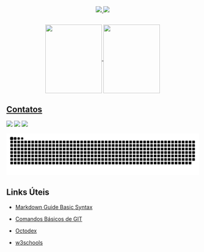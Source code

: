 
<div align="center">
  <a href="https://github.com/lrrsouza">
  <img height="180em" src="https://github-readme-stats.vercel.app/api?username=Lrrsouza&show_icons=true&theme=dracula&include_all_commits=true&count_private=true"/>
  <img height="180em" src="https://github-readme-stats.vercel.app/api/top-langs/?username=Lrrsouza&layout=compact&langs_count=10&theme=dracula"/>

  ##
  <img align="center" width="148" height="180" src="https://octodex.github.com/images/codercat.jpg">
  <img align="center" width="148" height="180" src="https://octodex.github.com/images/constructocat2.jpg">
  
</div>

## Contatos
<div> 
 <a href="https://www.linkedin.com/in/lrrsouza/"><img src="https://img.shields.io/badge/LinkedIn-0077B5?style=for-the-badge&logo=linkedin&logoColor=white"></a>
 <a href="https://t.me/lrrsouza"><img src="https://img.shields.io/badge/Telegram-2CA5E0?style=for-the-badge&logo=telegram&logoColor=white"></a>
 <a href="luisricardoramos0102@gmail.com"><img src="https://img.shields.io/badge/Gmail-D14836?style=for-the-badge&logo=gmail&logoColor=white"></a>
  
   ![Snake animation](https://github.com/ellen2121/ellen2121/blob/output/github-contribution-grid-snake.svg)
 
</div>
 
## Links Úteis
- [Markdown Guide Basic Syntax](https://www.markdownguide.org/basic-syntax/)
- [Comandos Básicos de GIT](https://www.hostinger.com.br/tutoriais/comandos-basicos-de-git?ppc_campaign=google_performance_max&gclid=Cj0KCQjwwJuVBhCAARIsAOPwGARwGnZxj1wtbVzmIay_zMHqIJBsk0qWXM6E1N9cn-sBFVIlitpWrw4aAvLeEALw_wcB)

- [Octodex](https://octodex.github.com/)

- [w3schools](https://www.w3schools.com/)
